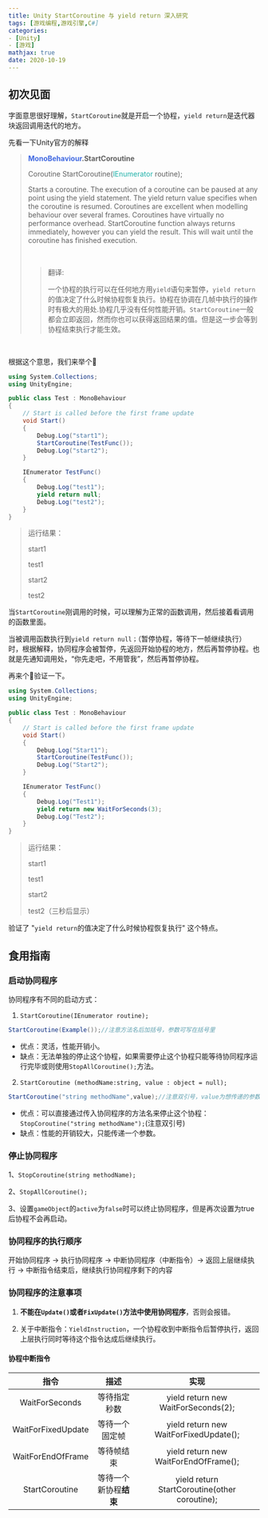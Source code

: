 ```yaml
---
title: Unity StartCoroutine 与 yield return 深入研究
tags: [游戏编程,游戏引擎,C#]
categories: 
- [Unity]
- [游戏]
mathjax: true
date: 2020-10-19
---
```


## 初次见面

字面意思很好理解，`StartCoroutine`就是开启一个协程，`yield return`是迭代器块返回调用迭代的地方。

先看一下Unity官方的解释

> **<span style="color:royalBlue">MonoBehaviour</span>.StartCoroutine**
>
> Coroutine StartCoroutine(<span style="color: LightSeaGreen">lEnumerator</span> routine);
>
> Starts a coroutine. The execution of a coroutine can be paused at any point using the yield statement. The yield return value specifies when the coroutine is resumed. Coroutines are excellent when modelling behaviour over several frames. Coroutines have virtually no performance overhead. StartCoroutine function always returns immediately, however you can yield the result. This will wait until the coroutine has finished execution.
>
> <br/>
>
> > 翻译:
> >
> > 一个协程的执行可以在任何地方用`yield`语句来暂停，`yield return`的值决定了什么时候协程恢复执行。协程在协调在几帧中执行的操作时有极大的用处.协程几乎没有任何性能开销。`StartCoroutine`一般都会立即返回，然而你也可以获得返回结果的值。但是这一步会等到协程结束执行才能生效。

<br/>

根据这个意思，我们来举个🌰

```c#
using System.Collections;
using UnityEngine;

public class Test : MonoBehaviour
{
    // Start is called before the first frame update
    void Start()
    {
        Debug.Log("start1");
        StartCoroutine(TestFunc());
        Debug.Log("start2");
    }

    IEnumerator TestFunc()
    {
        Debug.Log("test1");
        yield return null;
        Debug.Log("test2");
    }
}
```

> 运行结果：
>
> start1
>
> test1
>
> start2
>
> test2

当`StartCoroutine`刚调用的时候，可以理解为正常的函数调用，然后接着看调用的函数里面。

当被调用函数执行到`yield return null；`（暂停协程，等待下一帧继续执行）时，根据解释，协同程序会被暂停，先返回开始协程的地方，然后再暂停协程。也就是先通知调用处，“你先走吧，不用管我”，然后再暂停协程。

再来个🌰验证一下。

```c#
using System.Collections;
using UnityEngine;

public class Test : MonoBehaviour
{
    // Start is called before the first frame update
    void Start()
    {
        Debug.Log("Start1");
        StartCoroutine(TestFunc());
        Debug.Log("Start2");
    }

    IEnumerator TestFunc()
    {
        Debug.Log("Test1");
        yield return new WaitForSeconds(3);
        Debug.Log("Test2");
    }
}
```

> 运行结果：
>
> start1
>
> test1
>
> start2
>
> test2（三秒后显示）

验证了 "`yield return`的值决定了什么时候协程恢复执行" 这个特点。





## 食用指南

### 启动协同程序

协同程序有不同的启动方式：

1. `StartCoroutine(IEnumerator routine);`

```c#
StartCoroutine(Example());//注意方法名后加括号，参数可写在括号里
```

  - 优点：灵活，性能开销小。
  - 缺点：无法单独的停止这个协程，如果需要停止这个协程只能等待协同程序运行完毕或则使用`StopAllCoroutine();`方法。



2. `StartCoroutine (methodName:string, value : object = null);`

```c#
StartCoroutine("string methodName",value);//注意双引号，value为想传递的参数
```

  - 优点：可以直接通过传入协同程序的方法名来停止这个协程：`StopCoroutine("string methodName");`(注意双引号)
  - 缺点：性能的开销较大，只能传递一个参数。



### 停止协同程序

1、`StopCoroutine(string methodName);`

2、`StopAllCoroutine();`

3、设置`gameObject`的`active`为`false`时可以终止协同程序，但是再次设置为true后协程不会再启动。





### 协同程序的执行顺序

开始协同程序 -> 执行协同程序 -> 中断协同程序（中断指令）-> 返回上层继续执行 -> 中断指令结束后，继续执行协同程序剩下的内容





### 协同程序的注意事项

1. **不能在`Update()`或者`FixUpdate()`方法中使用协同程序**，否则会报错。

2. 关于中断指令：`YieldInstruction`，一个协程收到中断指令后暂停执行，返回上层执行同时等待这个指令达成后继续执行。





#### 协程中断指令

|        指令        |          描述          |                     实现                      |
| :----------------: | :--------------------: | :-------------------------------------------: |
|   WaitForSeconds   |      等待指定秒数      |      yield return new WaitForSeconds(2);      |
| WaitForFixedUpdate |     等待一个固定帧     |    yield return new WaitForFixedUpdate();     |
| WaitForEndOfFrame  |       等待帧结束       |     yield return new WaitForEndOfFrame();     |
|   StartCoroutine   | 等待一个新协程**结束** | yield return StartCoroutine(other coroutine); |

